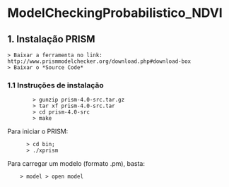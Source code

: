 # ModelCheckingProbabilistico_NDVI

## 1. Instalação PRISM

	> Baixar a ferramenta no link: http://www.prismmodelchecker.org/download.php#download-box
	> Baixar o *Source Code*
	
### 1.1 Instruções de instalação

```	
		> gunzip prism-4.0-src.tar.gz
		> tar xf prism-4.0-src.tar
		> cd prism-4.0-src
		> make
```
Para iniciar o PRISM:
	
  ```
		> cd bin;
		> ./xprism
```
Para carregar um modelo (formato .pm), basta:
	
		> model > open model



